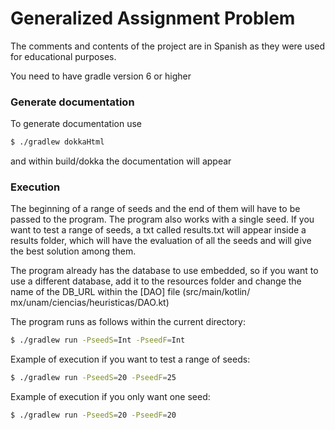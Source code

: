 # Generalized Assignment Problem
The comments and contents of the project are in Spanish as they were used for educational purposes.

You need to have gradle version 6 or higher

### Generate documentation
To generate documentation use

```bash
$ ./gradlew dokkaHtml
```
and within build/dokka the documentation will appear

### Execution
The beginning of a range of seeds and the end of them will have to be passed to the program.
The program also works with a single seed.
If you want to test a range of seeds, a txt called results.txt will appear inside a results folder, which will have the evaluation of all the seeds and will give the best solution among them.

The program already has the database to use embedded, so if you want to use a different database, add it to the resources folder and change the name of the DB_URL within the [DAO] file (src/main/kotlin/ mx/unam/ciencias/heuristicas/DAO.kt)

The program runs as follows within the current directory:

```bash
$ ./gradlew run -PseedS=Int -PseedF=Int
```

Example of execution if you want to test a range of seeds:
```bash
$ ./gradlew run -PseedS=20 -PseedF=25
```
Example of execution if you only want one seed:
```bash
$ ./gradlew run -PseedS=20 -PseedF=20
```
